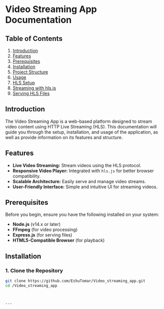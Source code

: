 # Video Streaming App Documentation

## Table of Contents
1. [Introduction](#introduction)
2. [Features](#features)
3. [Prerequisites](#prerequisites)
4. [Installation](#installation)
5. [Project Structure](#project-structure)
6. [Usage](#usage)
7. [HLS Setup](#hls-setup)
8. [Streaming with hls.js](#streaming-with-hlsjs)
9. [Serving HLS Files](#serving-hls-files)


## Introduction
The Video Streaming App is a web-based platform designed to stream video content using HTTP Live Streaming (HLS). This documentation will guide you through the setup, installation, and usage of the application, as well as provide information on its features and structure.

## Features
- **Live Video Streaming:** Stream videos using the HLS protocol.
- **Responsive Video Player:** Integrated with `hls.js` for better browser compatibility.
- **Scalable Architecture:** Easily serve and manage video streams.
- **User-Friendly Interface:** Simple and intuitive UI for streaming videos.

## Prerequisites
Before you begin, ensure you have the following installed on your system:
- **Node.js** (v14.x or later)
- **FFmpeg** (for video processing)
- **Express.js** (for serving files)
- **HTML5-Compatible Browser** (for playback)

## Installation
### 1. Clone the Repository
```bash
git clone https://github.com/EshuTomar/Video_streaming_app.git
cd /Video_streaming_app



---




